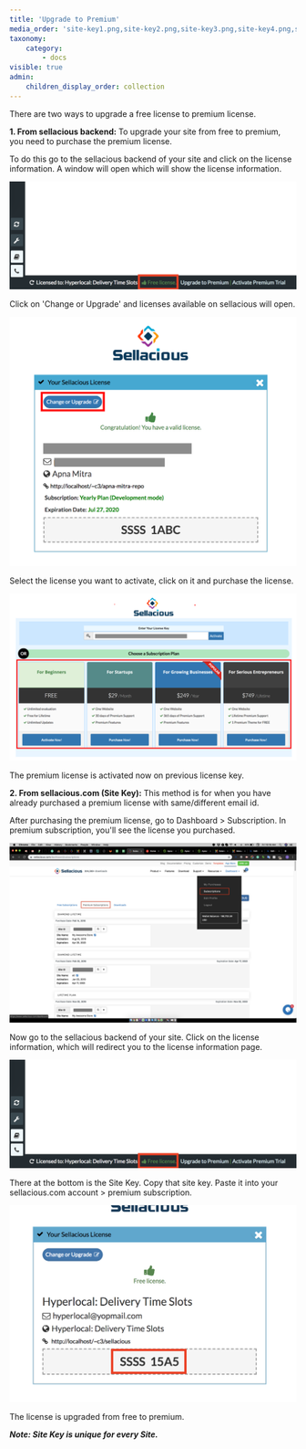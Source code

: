 ```yaml
---
title: 'Upgrade to Premium'
media_order: 'site-key1.png,site-key2.png,site-key3.png,site-key4.png,site-key5.png'
taxonomy:
    category:
        - docs
visible: true
admin:
    children_display_order: collection
---
```


There are two ways to upgrade a free license to premium license.

**1. From sellacious backend:** To upgrade your site from free to premium, you need to purchase the premium license.  

To do this go to the sellacious backend of your site and click on the license information. A window will open which will show the license information.  

![](site-key1.png)

Click on 'Change or Upgrade' and licenses available on sellacious will open.

![](site-key2.png)

Select the license you want to activate, click on it and purchase the license.  

![](site-key3.png)

The premium license is activated now on previous license key.

**2. From sellacious.com (Site Key):** This method is for when you have already purchased a premium license with same/different email id.  

After purchasing the premium license, go to Dashboard > Subscription. In premium subscription, you'll see the license you purchased.  

![](site-key4.png)

Now go to the sellacious backend of your site. Click on the license information, which will redirect you to the license information page.  

![](site-key1.png)

There at the bottom is the Site Key. Copy that site key. Paste it into your sellacious.com account > premium subscription.  

![](site-key5.png)

The license is upgraded from free to premium.

_**Note: Site Key is unique for every Site.**_